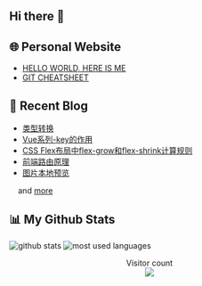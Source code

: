 ## Hi there 👋

## 🌐 Personal Website

- [HELLO WORLD, HERE IS ME](https://www.hereis.me/)
- [GIT CHEATSHEET](https://www.hereis.me/git-cheatsheet)

## 📝 **Recent Blog**

<!-- BLOG-POST-LIST:START -->
- [类型转换](https://blog.hereis.me/articles/2020/05/29/1590743778568.html)
- [Vue系列-key的作用](https://blog.hereis.me/articles/2020/05/28/1590677252191.html)
- [CSS Flex布局中flex-grow和flex-shrink计算规则](https://blog.hereis.me/articles/2020/05/27/1590575852573.html)
- [前端路由原理](https://blog.hereis.me/articles/2020/05/27/1590564479314.html)
- [图片本地预览](https://blog.hereis.me/articles/2020/05/26/1590489905117.html)
<!-- BLOG-POST-LIST:END -->
<p>&nbsp;&nbsp;&nbsp;&nbsp;and <a href="https://blog.hereis.me/">more</a></p>

## 📊 **My Github Stats**
![github stats](https://github-readme-stats-swart.vercel.app/api?username=lj0812&show_icons=true)
![most used languages](https://github-readme-stats-swart.vercel.app/api/top-langs/?username=lj0812&layout=compact&card_width=445)

<p align="center"> 
  Visitor count<br>
  <img src="https://profile-counter.glitch.me/lj0812/count.svg" />
</p>

<!--
**lj0812/lj0812** is a ✨ _special_ ✨ repository because its `README.md` (this file) appears on your GitHub profile.

Here are some ideas to get you started:

- 🔭 I’m currently working on ...
- 🌱 I’m currently learning ...
- 👯 I’m looking to collaborate on ...
- 🤔 I’m looking for help with ...
- 💬 Ask me about ...
- 📫 How to reach me: ...
- 😄 Pronouns: ...
- ⚡ Fun fact: ...
-->
